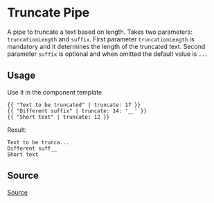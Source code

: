 # Truncate Pipe

A pipe to truncate a text based on length. Takes two parameters: `truncationLength` and `suffix`.
First parameter `truncationLength` is mandatory and it determines the length of the truncated text.
Second parameter `suffix` is optional and when omitted the default value is `...`

## Usage

Use it in the component template

<ngs-code-block-with-header>

```
{{ "Text to be truncated" | truncate: 17 }}
{{ "Different suffix" | truncate: 14: '__' }}
{{ "Short text" | truncate: 12 }}
```

</ngs-code-block-with-header>

Result:

```
Text to be trunca...
Different suff__
Short text
```

## Source

<a href="https://github.com/ertunga/ng-snippets/blob/master/projects/ng-snippets/truncate/truncate.pipe.ts" target="_blank">Source</a>
